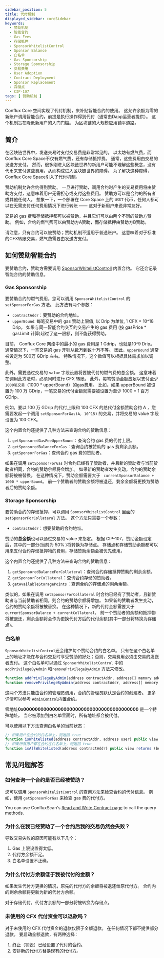 ```yaml
---
sidebar_position: 5
title: 代付机制
displayed_sidebar: coreSidebar
keywords:
  - 赞助机制
  - 智能合约
  - Gas Fees
  - 存储抵押
  - SponsorWhitelistControl
  - Sponsor Balance
  - 白名单
  - Gas Sponsorship
  - Storage Sponsorship
  - 交易费用
  - User Adoption
  - Contract Deployment
  - Sponsor Replacement
  - 存储点
  - CIP-107
tags: [ 赞助机制 ]
---
```


Conflux Core 空间实现了代付机制，来补贴智能合约的使用。 这允许余额为零的新账户调用智能合约，前提是执行操作得到代付（通常由Dapp运营者提供）。 这个机制旨在降低新用户的入门门槛。
为区块链的大规模应用铺平道路。

## 简介

在区块链世界中，发送交易时支付交易费是非常常见的。 以太坊有燃气费，而Conflux Core Space不仅有燃气费，还有存储抵押费。 通常，这些费用由交易的发送方支付。 然而，很多刚进入区块链世界的新用户可能不理解这些概念，没有代币来支付这些费用，从而构成进入区块链世界的障碍。 为了解决这种障碍，Conflux Core Space引入了代付机制。

赞助机制允许合约得到赞助。 一旦进行赞助，调用合约时产生的交易费用将由赞助方支付，这意味着用户无需担心或支付这些费用。 赞助方可以是合约的所有者或其他任何人。 想象一下，一个部署在 Core Space 上的 `USDT` 代币，任何人都可以在无需支付任何费用情况下进行转账 —— 这对于新用户来说非常友好。

交易的 gas 费和存储抵押都可以被赞助，并且它们可以由两个不同的赞助方赞助。 例如，合约的燃气费可以由赞助方A赞助，而存储抵押由赞助方B赞助。

请注意，只有合约可以被赞助；赞助机制不适用于普通账户。 这意味着对于标准的CFX转账交易，燃气费需要由发送方支付。

## 如何赞助智能合约

要赞助合约，赞助方需要调用 [SponsorWhitelistControll](./internal-contracts/sponsor-whitelist-control) 内置合约。 它还会记录智能合约的赞助信息。

### Gas Sponsorship

要赞助合约的燃气费用，您可以调用 `SponsorWhitelistControl` 的 `setSponsorForGas` 方法。 此方法有两个参数：

- `contractAddr`：要赞助的合约地址。
- `upperBound`: 每笔交易中的 gas 赞助上限值, 以 Drip 为单位, 1 CFX = 10^18 Drip。 如果与同一智能合约交互的交易产生的 gas 费用 (按 gasPrice \* gasLimit 计算)超过了这一限额，则不能获得赞助。

目前， Conflux Core 网络中的最小的 gas 费用是 1 Gdrip，也就是10^9 Drip。 通常情况下，一笔交易的 gas 开销从数万到数十万不等。 因此，`upperBound` 通常被设定为 500万 GDrip 左右。 特殊情况下，这个数值可以根据具体需求加以调整。

此外，需要通过交易的 `value` 字段设置将要被代付的燃气费的总金额。 这意味着在调用此方法时，必须同时进行 CFX 转账。 此外，每笔赞助金额应足以支付至少 `1000笔交易`（1000 \* upperBound）的gas费用。 比如，如果 upperBound 被设置为 100 万 GDrip，一笔交易的代付金额就需要被设置为至少 1000 \* 1 百万 GDrip。

例如，要以 100 万 GDrip 的代付上限和 100 CFX 的总代付金额赞助合约 A ，您需要发起一个调用 `setSponsorForGas(A, 10^15)` 的交易，并将交易的 value 字段设置为 100 CFX。

这个内置合约还提供了几种方法来查询合约的赞助信息：

1. `getSponsoredGasFeeUpperBound`：查询合约 gas 费的代付上限。
2. `getSponsoredBalanceForGas`：查询合约被赞助的 gas 费剩余余额。
3. `getSponsorForGas`：查询合约 gas 费的赞助者。

如果在调用 `setSponsorForGas` 时合约已经有了赞助者，并且新的赞助者与当前赞助者相同，合约的赞助余额将会增加。 如果新的赞助者发生变动，合约的赞助余额将被被替换。 在这种情况下，赞助金额需要大于 ` currentSponsorBalance + 1000 * upperBound`。 前一个赞助者的赞助余额将被退还，剩余金额将更换为赞助者后的赞助余额。

### Storage Sponsorship

要赞助合约的存储抵押，可以调用 `SponsorWhitelistControl` 里面的 `setSponsorForCollateral` 方法。 这个方法只需要一个参数：

- `contractAddr`：想要赞助的合约地址。

赞助的**总金额**也可以通过交易的 value 来指定。 根据 CIP-107，赞助金额设定后，其中的一部分(当前为 50% )将转换为存储点。 存储点和存储赞助余额都可以用来支付合约存储抵押物的费用，存储赞助余额会被优先使用。

这个内置合约还提供了几种方法来查询合约的赞助信息：

1. `getSponsoredBalanceForCollateral`：查询合约存储抵押赞助的剩余余额。
2. `getSponsorForCollateral`：查询合约存储的赞助者。
3. `getAvailableStoragePoints`：查询合约的存储点的剩余余额。

类似的，如果在调用 `setSponsorForCollateral` 时合约已经有了赞助者，且新赞助者与当前赞助者相同，则合约的赞助余额将增加。 如果新的赞助者发生变动，合约的赞助余额将被被替换。 在这种情况下，新的代付金额需要大于 `currentSponsorBalance + currentCollateral`。 前一个赞助者的余额和抵押物将被退还，剩余金额将会作为更换代付方后的代付余额(其中一部分将转换为存储点)。

### 白名单

`SponsorWhitelistControl`还会维护每个赞助合约的白名单。 只有在这个白名单上的地址才能在与合约交互时享受赞助的好处；否则，交易费用必须由交易的发送者支付。 这个白名单可以通过 `SponsorWhitelistControl` 中的 `addPrivilegeByAdmin` 和`removePrivilegeByAdmin` 方法来修改。

```js
function addPrivilegeByAdmin(address contractAddr, address[] memory addresses) public;
function removePrivilegeByAdmin(address contractAddr, address[] memory addresses) public;
```

这两个方法只能由合约的管理员调用，合约的管理员默认是合约的创建者。 更多详情可以参考 [`AdminControl`内置合约](./internal-contracts/admin.md)。

零地址**0x0000000000000000000000000000000000000000** 是一个特殊地址。 当它被添加到白名单里面时，所有地址都会被代付。

可以使用以下方法查询白名单的当前状态：

```js
// 如果用户在合约的白名单上，则返回 true
function isWhitelisted(address contractAddr, address user) public view returns (bool)
// 如果所有用户都在合约在白名单上，则返回 true
function isAllWhitelisted(address contractAddr) public view returns (bool)
```

## 常见问题解答

### 如何查询一个合约是否已经被赞助？

您可以调用 `SponsorWhitelistControl` 的查询方法来检查合约的代付信息。 例如，使用 `getSponsorForGas` 来检查 gas 费的代付方。

You can use ConfluxScan's [Read and Write Contract page](https://confluxscan.org/address/cfx:aaejuaaaaaaaaaaaaaaaaaaaaaaaaaaaaegg2r16ar?tab=contract-viewer) to call the query methods.

### 为什么在我已经赞助了一个合约后我的交易仍然会失败？

导致交易失败的原因可能有以下几个：

1. Gas 上限设置得太低。
2. 代付方余额不足。
3. 白名单设置不正确。

### 为什么代付方余额低于我被代付的金额？

如果发生代付方更换的情况，原先的代付方的余额将被退还给原代付方。 合约内的剩余余额将更新为新的代付方余额。

对于存储代付，代付方余额的一部分将被转换为存储点。

### 未使用的 CFX 代付资金可以退款吗？

对于未使用的 CFX 代付资金的退款仅限于全额退款。 在任何情况下都不提供部分退款。 要启动全额退款，有两种选择：

1. 终止（销毁）已经设置了代付的合约。
2. 安排新的代付方替换现有的代付方。
